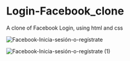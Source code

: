 # Login-Facebook_clone
A clone of Facebook Login, using html and css


![Facebook-Inicia-sesión-o-regístrate](https://user-images.githubusercontent.com/61670650/152056370-b004727a-b236-4b43-a765-e1e8fc88b38d.png)


![Facebook-Inicia-sesión-o-regístrate (1)](https://user-images.githubusercontent.com/61670650/152063639-8e8cec3c-05a1-4d10-926e-553bd1f5e061.png)

